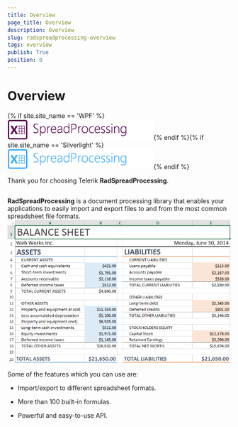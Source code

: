 ```yaml
---
title: Overview
page_title: Overview
description: Overview
slug: radspreadprocessing-overview
tags: overview
publish: True
position: 0
---
```


# Overview

{% if site.site_name == 'WPF' %}![Rad Spread Processing Logo WPF](images/RadSpreadProcessing_Logo_WPF.png){% endif %}{% if site.site_name == 'Silverlight' %}![Rad Spread Processing Logo SL](images/RadSpreadProcessing_Logo_SL.png){% endif %}

Thank you for choosing Telerik __RadSpreadProcessing__.
      

## 

__RadSpreadProcessing__ is a document processing library that enables your applications to easily import and export files to and from the most common spreadsheet file formats.
        ![Rad Spread Processing Overview 01](images/RadSpreadProcessing_Overview_01.png)

Some of the features which you can use are:
        

* Import/export to different spreadsheet formats.
            

* More than 100 built-in formulas.
            

* Powerful and easy-to-use API.
            
